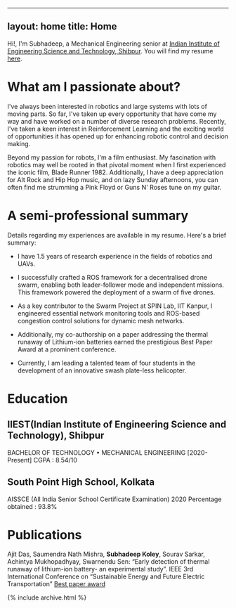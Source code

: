 
---
layout: home
title: Home
---


Hi!, I'm Subhadeep, a Mechanical Engineering senior at [Indian Institute of Engineering Science and Technology, Shibpur](https://www.iiests.ac.in/). You will find my resume [here](https://docs.google.com/document/d/1R4gfbGRg_DPmfEXfYtnhAesv7193RAoXcedgzMwPltI/export/pdf).

# What am I passionate about?

I've always been interested in robotics and large systems with lots of moving parts. So far, I've taken up every opportunity that have come my way and have worked on a number of diverse research problems. Recently, I've taken a keen interest in Reinforcement Learning and the exciting world of opportunities it has opened up for enhancing robotic control and decision making.

Beyond my passion for robots, I'm a film enthusiast. My fascination with robotics may well be rooted in that pivotal moment when I first experienced the iconic film, Blade Runner 1982. Additionally, I have a deep appreciation for Alt Rock and Hip Hop music, and on lazy Sunday afternoons, you can often find me strumming a Pink Floyd or Guns N' Roses tune on my guitar.

# A semi-professional summary 

Details regarding my experiences are available in my resume. Here's a brief summary:

- I have 1.5 years of research experience in the fields of robotics and UAVs. 

- I successfully crafted a ROS framework for a decentralised drone swarm, enabling both leader-follower mode and independent missions. This framework powered the deployment of a swarm of five drones.

- As a key contributor to the Swarm Project at SPIN Lab, IIT Kanpur, I engineered essential network monitoring tools and ROS-based congestion control solutions for dynamic mesh networks.

- Additionally, my co-authorship on a paper addressing the thermal runaway of Lithium-ion batteries earned the prestigious Best Paper Award at a prominent conference.

- Currently, I am leading a talented team of four students in the development of an innovative swash plate-less helicopter.

# Education
## IIEST(Indian Institute of Engineering Science and Technology), Shibpur  
BACHELOR OF TECHNOLOGY • MECHANICAL ENGINEERING [2020-Present] 
CGPA : 8.54/10 

## South Point High School, Kolkata  
AISSCE (All India Senior School Certificate Examination) 2020 
Percentage obtained : 93.8%



# Publications

Ajit Das, Saumendra Nath Mishra, **Subhadeep Koley**, Sourav Sarkar, Achintya Mukhopadhyay, Swarnendu Sen:  “Early detection of thermal runaway of lithium-ion battery- an experimental study”. IEEE 3rd International Conference on “Sustainable Energy and Future Electric Transportation” [Best paper award](https://drive.google.com/file/d/1FeZFQ7x7Wm1YGEY3cGaPKMvMhaADiMVU/view?usp=sharing)


{% include archive.html %}
